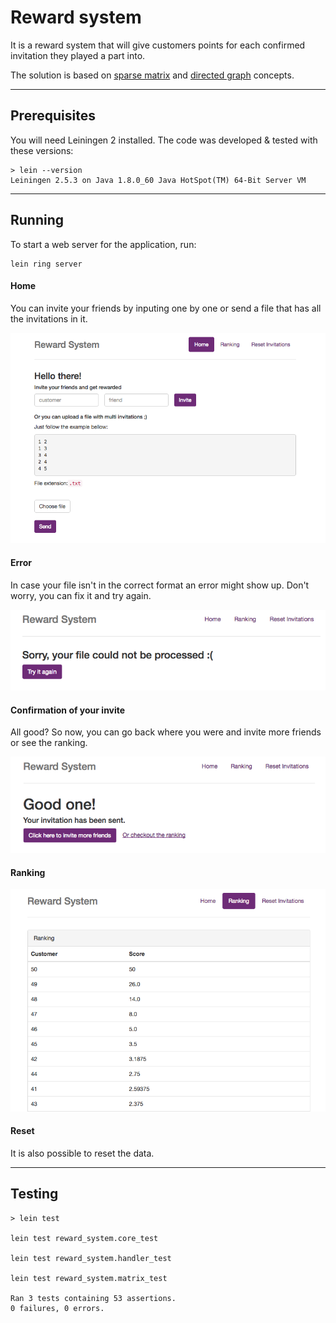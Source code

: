 # Reward system
It is a reward system that will give customers points for each confirmed invitation they played a part into.

The solution is based on [sparse matrix](https://en.wikipedia.org/wiki/Sparse_matrix) and [directed graph](https://en.wikipedia.org/wiki/Directed_graph) concepts.
___

## Prerequisites

You will need Leiningen 2 installed. The code was developed & tested with these versions:

```
> lein --version
Leiningen 2.5.3 on Java 1.8.0_60 Java HotSpot(TM) 64-Bit Server VM
```
___
## Running

To start a web server for the application, run:
```
lein ring server
```

#### Home
You can invite your friends by inputing one by one or send a file that has all the invitations in it.

![](resources/private/home.png)

#### Error
In case your file isn't in the correct format an error might show up. Don't worry, you can fix it and try again.

![](resources/private/error.png)

#### Confirmation of your invite
All good? So now, you can go back where you were and invite more friends or see the ranking.

![](resources/private/invitation.png)

#### Ranking
![](resources/private/ranking.png)

#### Reset
It is also possible to reset the data.

___
## Testing

```
> lein test

lein test reward_system.core_test

lein test reward_system.handler_test

lein test reward_system.matrix_test

Ran 3 tests containing 53 assertions.
0 failures, 0 errors.
```
